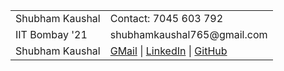 <table width=1000>
    <tr>
        <td>Shubham Kaushal</td>    <td>Contact: 7045 603 792</td>
    </tr>
    <tr>
        <td>IIT Bombay '21</td>    <td>shubhamkaushal765@gmail.com</td>
    </tr>
    <tr>
        <td>Shubham Kaushal</td>    <td><a href='mailto:shubhamkaushal765@gmail.com'>GMail</a> | 
                                    <a href='https://www.linkedin.com/in/kaushalshubham/'>LinkedIn</a> | 
                                    <a href='https://github.com/shubhamkaushal765'>GitHub</a></td>
    </tr>
</table>

<!--
- 👋 Hi, I’m @shubhamkaushal765, or Shubham Kaushal
- 👀 I’m interested in Data Science and Applied Machine Learning.
- 🌱 I’m currently learning Advanced Neural Networks.
- 💞️ I’m looking to collaborate on projects related to Machine Learning.
- 📫 How to reach me ... <br>
          - Email: shubhamkaushal765@gmail.com <br>
          - GitHub: https://github.com/shubhamkaushal765 <br>
          - LinkedIn: https://www.linkedin.com/in/kaushalshubham/


shubhamkaushal765/shubhamkaushal765 is a ✨ special ✨ repository because its `README.md` (this file) appears on your GitHub profile.
You can click the Preview link to take a look at your changes.
--->
